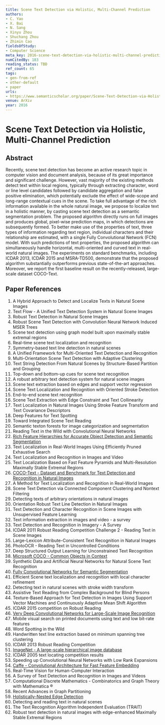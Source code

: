 ```yaml
---
title: Scene Text Detection via Holistic, Multi-Channel Prediction
authors:
- C. Yao
- X. Bai
- N. Sang
- Xinyu Zhou
- Shuchang Zhou
- Zhimin Cao
fieldsOfStudy:
- Computer Science
meta_key: 2016-scene-text-detection-via-holistic-multi-channel-prediction
numCitedBy: 183
reading_status: TBD
ref_count: 65
tags:
- gen-from-ref
- other-default
- paper
urls:
- https://www.semanticscholar.org/paper/Scene-Text-Detection-via-Holistic,-Multi-Channel-Yao-Bai/eb9441455d1a364278cada5f20826582a6633e82?sort=total-citations
venue: ArXiv
year: 2016
---
```


# Scene Text Detection via Holistic, Multi-Channel Prediction

## Abstract

Recently, scene text detection has become an active research topic in computer vision and document analysis, because of its great importance and significant challenge. However, vast majority of the existing methods detect text within local regions, typically through extracting character, word or line level candidates followed by candidate aggregation and false positive elimination, which potentially exclude the effect of wide-scope and long-range contextual cues in the scene. To take full advantage of the rich information available in the whole natural image, we propose to localize text in a holistic manner, by casting scene text detection as a semantic segmentation problem. The proposed algorithm directly runs on full images and produces global, pixel-wise prediction maps, in which detections are subsequently formed. To better make use of the properties of text, three types of information regarding text region, individual characters and their relationship are estimated, with a single Fully Convolutional Network (FCN) model. With such predictions of text properties, the proposed algorithm can simultaneously handle horizontal, multi-oriented and curved text in real-world natural images. The experiments on standard benchmarks, including ICDAR 2013, ICDAR 2015 and MSRA-TD500, demonstrate that the proposed algorithm substantially outperforms previous state-of-the-art approaches. Moreover, we report the first baseline result on the recently-released, large-scale dataset COCO-Text.

## Paper References

1. A Hybrid Approach to Detect and Localize Texts in Natural Scene Images
2. Text Flow - A Unified Text Detection System in Natural Scene Images
3. Robust Text Detection in Natural Scene Images
4. Robust Scene Text Detection with Convolution Neural Network Induced MSER Trees
5. Scene text detection using graph model built upon maximally stable extremal regions
6. Real-time scene text localization and recognition
7. Symmetry-based text line detection in natural scenes
8. A Unified Framework for Multi-Oriented Text Detection and Recognition
9. Multi-Orientation Scene Text Detection with Adaptive Clustering
10. Text String Detection From Natural Scenes by Structure-Based Partition and Grouping
11. Top-down and bottom-up cues for scene text recognition
12. A robust arbitrary text detection system for natural scene images
13. Scene text extraction based on edges and support vector regression
14. Scene Text Localization and Recognition with Oriented Stroke Detection
15. End-to-end scene text recognition
16. Scene Text Extraction with Edge Constraint and Text Collinearity
17. Text Localization in Natural Images Using Stroke Feature Transform and Text Covariance Descriptors
18. Deep Features for Text Spotting
19. Toward Integrated Scene Text Reading
20. Semantic texton forests for image categorization and segmentation
21. Reading Text in the Wild with Convolutional Neural Networks
22. [Rich Feature Hierarchies for Accurate Object Detection and Semantic Segmentation](2014-rich-feature-hierarchies-for-accurate-object-detection-and-semantic-segmentation)
23. Text Localization in Real-World Images Using Efficiently Pruned Exhaustive Search
24. Text Localization and Recognition in Images and Video
25. Text Localization Based on Fast Feature Pyramids and Multi-Resolution Maximally Stable Extremal Regions
26. [COCO-Text - Dataset and Benchmark for Text Detection and Recognition in Natural Images](2016-coco-text-dataset-and-benchmark-for-text-detection-and-recognition-in-natural-images)
27. A Method for Text Localization and Recognition in Real-World Images
28. Scene Text Detection via Connected Component Clustering and Nontext Filtering
29. Detecting texts of arbitrary orientations in natural images
30. Orientation Robust Text Line Detection in Natural Images
31. Text Detection and Character Recognition in Scene Images with Unsupervised Feature Learning
32. Text information extraction in images and video - a survey
33. Text Detection and Recognition in Imagery - A Survey
34. ICDAR 2011 Robust Reading Competition Challenge 2 - Reading Text in Scene Images
35. Large-Lexicon Attribute-Consistent Text Recognition in Natural Images
36. PhotoOCR - Reading Text in Uncontrolled Conditions
37. Deep Structured Output Learning for Unconstrained Text Recognition
38. [Microsoft COCO - Common Objects in Context](2014-microsoft-coco-common-objects-in-context)
39. Synthetic Data and Artificial Neural Networks for Natural Scene Text Recognition
40. [Fully Convolutional Networks for Semantic Segmentation](2017-fully-convolutional-networks-for-semantic-segmentation)
41. Efficient Scene text localization and recognition with local character refinement
42. Detecting text in natural scenes with stroke width transform
43. Assistive Text Reading from Complex Background for Blind Persons
44. Texture-Based Approach for Text Detection in Images Using Support Vector Machines and Continuously Adaptive Mean Shift Algorithm
45. ICDAR 2015 competition on Robust Reading
46. [Very Deep Convolutional Networks for Large-Scale Image Recognition](2014-vggnet.md)
47. Mobile visual search on printed documents using text and low bit-rate features
48. Word Spotting in the Wild
49. Handwritten text line extraction based on minimum spanning tree clustering
50. ICDAR 2013 Robust Reading Competition
51. [ImageNet - A large-scale hierarchical image database](2009-imagenet-a-large-scale-hierarchical-image-database)
52. ICDAR 2005 text locating competition results
53. Speeding up Convolutional Neural Networks with Low Rank Expansions
54. [Caffe - Convolutional Architecture for Fast Feature Embedding](2014-caffe-convolutional-architecture-for-fast-feature-embedding)
55. Real-Time Vision for Human-Computer Interaction
56. A Survey of Text Detection and Recognition in Images and Videos
57. Computational Discrete Mathematics - Combinatorics and Graph Theory with Mathematica ®
58. Recent Advances in Graph Partitioning
59. [Holistically-Nested Edge Detection](2015-holistically-nested-edge-detection)
60. Detecting and reading text in natural scenes
61. The Text Recognition Algorithm Independent Evaluation (TRAIT)
62. Robust text detection in natural images with edge-enhanced Maximally Stable Extremal Regions
